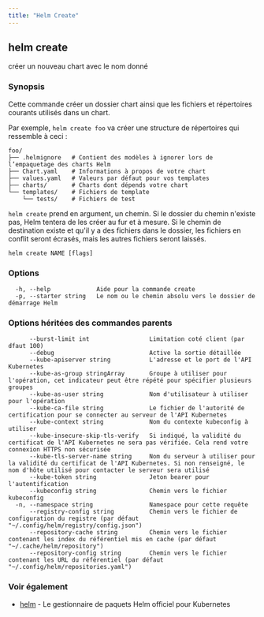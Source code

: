 ```yaml
---
title: "Helm Create"
---
```


## helm create

créer un nouveau chart avec le nom donné

### Synopsis

Cette commande créer un dossier chart ainsi que les fichiers et répertoires courants utilisés dans un chart.

Par exemple, `helm create foo` va créer une structure de répertoires qui ressemble à ceci :

    foo/
    ├── .helmignore   # Contient des modèles à ignorer lors de l’empaquetage des charts Helm
    ├── Chart.yaml    # Informations à propos de votre chart
    ├── values.yaml   # Valeurs par défaut pour vos templates
    ├── charts/       # Charts dont dépends votre chart
    └── templates/    # Fichiers de template
        └── tests/    # Fichiers de test

`helm create` prend en argument, un chemin. Si le dossier du chemin n'existe pas, Helm tentera de les créer au fur et à mesure.
Si le chemin de destination existe et qu'il y a des fichiers dans le dossier, les fichiers en conflit seront écrasés, mais les autres fichiers seront laissés.


```
helm create NAME [flags]
```

### Options

```
  -h, --help             Aide pour la commande create
  -p, --starter string   Le nom ou le chemin absolu vers le dossier de démarrage Helm
```

### Options héritées des commandes parents

```
      --burst-limit int                 Limitation coté client (par dfaut 100)
      --debug                           Active la sortie détaillée
      --kube-apiserver string           L'adresse et le port de l'API Kubernetes
      --kube-as-group stringArray       Groupe à utiliser pour l'opération, cet indicateur peut être répété pour spécifier plusieurs groupes
      --kube-as-user string             Nom d'utilisateur à utiliser pour l'opération
      --kube-ca-file string             Le fichier de l'autorité de certification pour se connecter au serveur de l'API Kubernetes
      --kube-context string             Nom du contexte kubeconfig à utiliser
      --kube-insecure-skip-tls-verify   Si indiqué, la validité du certificat de l'API Kubernetes ne sera pas vérifiée. Cela rend votre connexion HTTPS non sécurisée
      --kube-tls-server-name string     Nom du serveur à utiliser pour la validité du certificat de l'API Kubernetes. Si non renseigné, le nom d'hôte utilisé pour contacter le serveur sera utilisé
      --kube-token string               Jeton bearer pour l'autentification
      --kubeconfig string               Chemin vers le fichier kubeconfig
  -n, --namespace string                Namespace pour cette requête
      --registry-config string          Chemin vers le fichier de configuration du registre (par défaut "~/.config/helm/registry/config.json")
      --repository-cache string         Chemin vers le fichier contenant les index du référentiel mis en cache (par défaut "~/.cache/helm/repository")
      --repository-config string        Chemin vers le fichier contenant les URL du référentiel (par défaut "~/.config/helm/repositories.yaml")
```

### Voir également

* [helm](helm.md) - Le gestionnaire de paquets Helm officiel pour Kubernetes
